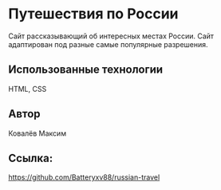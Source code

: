 # Путешествия по России  

Сайт рассказывающий об интересных местах России. 
Сайт адаптирован под разные самые популярные разрешения. 

## Использованные технологии  

HTML, CSS  

## Автор  

Ковалёв Максим

## Ссылка:

https://github.com/Batteryxv88/russian-travel